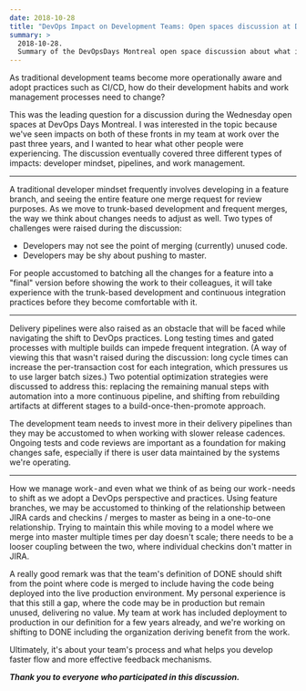 ```yaml
---
date: 2018-10-28
title: "DevOps Impact on Development Teams: Open spaces discussion at DevOpsDays Montreal"
summary: >
  2018-10-28.
  Summary of the DevOpsDays Montreal open space discussion about what it takes to move a team from Dev to DevOps.
---
```


As traditional development teams become more operationally aware and adopt practices such as CI/CD, how do their development habits and work management processes need to change?

This was the leading question for a discussion during the Wednesday open spaces at DevOps Days Montreal. I was interested in the topic because we've seen impacts on both of these fronts in my team at work over the past three years, and I wanted to hear what other people were experiencing. The discussion eventually covered three different types of impacts: developer mindset, pipelines, and work management.

---

A traditional developer mindset frequently involves developing in a feature branch, and seeing the entire feature one merge request for review purposes. As we move to trunk-based development and frequent merges, the way we think about changes needs to adjust as well. Two types of challenges were raised during the discussion:

* Developers may not see the point of merging (currently) unused code.
* Developers may be shy about pushing to master.

For people accustomed to batching all the changes for a feature into a "final" version before showing the work to their colleagues, it will take experience with the trunk-based development and continuous integration practices before they become comfortable with it.

---

Delivery pipelines were also raised as an obstacle that will be faced while navigating the shift to DevOps practices. Long testing times and gated processes with multiple builds can impede frequent integration. (A way of viewing this that wasn't raised during the discussion: long cycle times can increase the per-transaction cost for each integration, which pressures us to use larger batch sizes.) Two potential optimization strategies were discussed to address this: replacing the remaining manual steps with automation into a more continuous pipeline, and shifting from rebuilding artifacts at different stages to a build-once-then-promote approach.

The development team needs to invest more in their delivery pipelines than they may be accustomed to when working with slower release cadences. Ongoing tests and code reviews are important as a foundation for making changes safe, especially if there is user data maintained by the systems we're operating.

---

How we manage work - and even what we think of as being our work - needs to shift as we adopt a DevOps perspective and practices. Using feature branches, we may be accustomed to thinking of the relationship between JIRA cards and checkins / merges to master as being in a one-to-one relationship. Trying to maintain this while moving to a model where we merge into master multiple times per day doesn't scale; there needs to be a looser coupling between the two, where individual checkins don't matter in JIRA.

A really good remark was that the team's definition of DONE should shift from the point where code is merged to include having the code being deployed into the live production environment. My personal experience is that this still a gap, where the code may be in production but remain unused, delivering no value. My team at work has included deployment to production in our definition for a few years already, and we're working on shifting to DONE including the organization deriving benefit from the work.

Ultimately, it's about your team's process and what helps you develop faster flow and more effective feedback mechanisms.

**_Thank you to everyone who participated in this discussion._**
